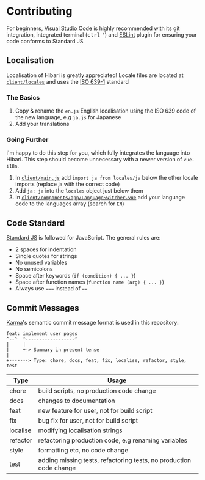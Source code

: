# Contributing

For beginners, [Visual Studio Code][1] is highly recommended with its git
integration, integrated terminal (<kbd>ctrl</kbd> <kbd>'</kbd>) and [ESLint][2]
plugin for ensuring your code conforms to Standard JS

## Localisation

Localisation of Hibari is greatly appreciated! Locale files are located at
[`client/locales`][3] and uses the [ISO 639-1][4] standard

### The Basics

1. Copy & rename the `en.js` English localisation using the ISO 639 code of the
  new language, e.g `ja.js` for Japanese
1. Add your translations

### Going Further

I'm happy to do this step for you, which fully integrates the language into
Hibari. This step should become unnecessary with a newer version of `vue-i18n`.

1. In [`client/main.js`][5] add `import ja from locales/ja` below the other
  locale imports (replace ja with the correct code)
1. Add `ja: ja` into the `locales` object just below them
1. In [`client/components/app/LanguageSwitcher.vue`][6] add your language code
  to the languages array (search for `EN`)

## Code Standard

[Standard JS][7] is followed for JavaScript. The general rules are:

- 2 spaces for indentation
- Single quotes for strings
- No unused variables
- No semicolons
- Space after keywords (`if (condition) { ... }`)
- Space after function names (`function name (arg) { ... }`)
- Always use `===` instead of `==`

## Commit Messages

[Karma][8]'s semantic commit message format is used in this repository:

```text
feat: implement user pages
^--^  ^------------------^
|     |
|     +-> Summary in present tense
|
+-------> Type: chore, docs, feat, fix, localise, refactor, style, test
```

| Type      | Usage
| --------- | -----
| chore     | build scripts, no production code change
| docs      | changes to documentation
| feat      | new feature for user, not for build script
| fix       | bug fix for user, not for build script
| localise  | modifying localisation strings
| refactor  | refactoring production code, e.g renaming variables
| style     | formatting etc, no code change
| test      | adding missing tests, refactoring tests, no production code change

[1]:https://code.visualstudio.com
[2]:https://marketplace.visualstudio.com/items?itemName=dbaeumer.vscode-eslint
[3]:https://github.com/wopian/hibari/tree/master/client/locales
[4]:https://en.wikipedia.org/wiki/ISO_639
[5]:https://github.com/wopian/hibari/tree/master/client/main.js
[6]:https://github.com/wopian/hibari/tree/master/client/components/LanguageSwitcher.vue
[7]:http://standardjs.com/rules.html#javascript-standard-style
[8]:https://karma-runner.github.io/1.0/dev/git-commit-msg.html
